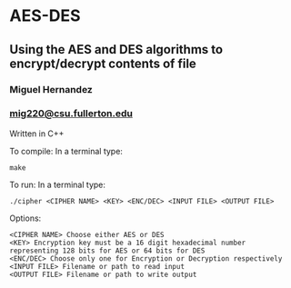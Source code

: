 # AES-DES
## Using the AES and DES algorithms to encrypt/decrypt contents of file
### Miguel Hernandez
### mig220@csu.fullerton.edu


Written in C++


To compile: In a terminal type:
```
make
```

To run: In a terminal type:
```
./cipher <CIPHER NAME> <KEY> <ENC/DEC> <INPUT FILE> <OUTPUT FILE>
```
Options:
```
<CIPHER NAME> Choose either AES or DES
<KEY> Encryption key must be a 16 digit hexadecimal number representing 128 bits for AES or 64 bits for DES
<ENC/DEC> Choose only one for Encryption or Decryption respectively
<INPUT FILE> Filename or path to read input
<OUTPUT FILE> Filename or path to write output
```
